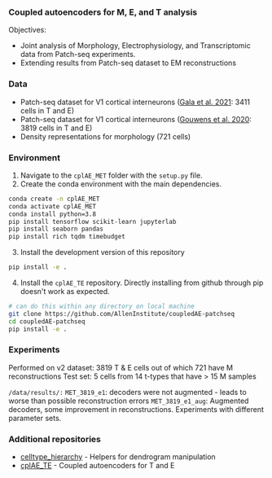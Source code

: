 ### Coupled autoencoders for M, E, and T analysis

Objectives:
 - Joint analysis of Morphology, Electrophysiology, and Transcriptomic data from Patch-seq experiments.
 - Extending results from Patch-seq dataset to EM reconstructions

### Data
 - Patch-seq dataset for V1 cortical interneurons ([Gala et al. 2021](https://www.nature.com/articles/s43588-021-00030-1): 3411 cells in T and E)
 - Patch-seq dataset for V1 cortical interneurons ([Gouwens et al. 2020](https://www.sciencedirect.com/science/article/pii/S009286742031254X): 3819 cells in T and E)
 - Density representations for morphology (721 cells)

### Environment

1. Navigate to the `cplAE_MET` folder with the `setup.py` file.
2. Create the conda environment with the main dependencies.
```bash
conda create -n cplAE_MET
conda activate cplAE_MET
conda install python=3.8
pip install tensorflow scikit-learn jupyterlab
pip install seaborn pandas 
pip install rich tqdm timebudget
```
3. Install the development version of this repository
```bash
pip install -e .
```

4. Install the `cplAE_TE` repository. Directly installing from github through pip doesn't work as expected. 
```bash
# can do this within any directory on local machine
git clone https://github.com/AllenInstitute/coupledAE-patchseq
cd coupledAE-patchseq
pip install -e .
```

### Experiments

Performed on v2 dataset: 3819 T & E cells out of which 721 have M reconstructions
Test set: 5 cells from 14 t-types that have > 15 M samples

`/data/results/:`
`MET_3819_e1`: decoders were not augmented - leads to worse than possible reconstruction errors
`MET_3819_e1_aug`: Augmented decoders, some improvement in reconstructions. Experiments with different parameter sets. 

### Additional repositories
 - [celltype_hierarchy](https://github.com/AllenInstitute/celltype_hierarchy) - Helpers for dendrogram manipulation
 - [cplAE_TE](https://github.com/AllenInstitute/coupledAE-patchseq) - Coupled autoencoders for T and E

